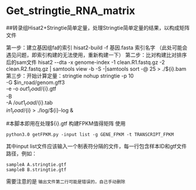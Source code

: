 # Get_stringtie_RNA_matrix
##转录组Hisat2+Stringtie简单定量，处理Stringtie简单定量的结果，以构成矩阵文件

第一步：建立基因组fa的索引
hisat2-build -f  基因.fasta 索引名字
（此处可能会遇见问题，即索引构建的无法使用，重新构建一下）
第二步：比对构建比对排序后的sam文件
hisat2 --dta -x genome-index  -1 clean.R1.fastq.gz -2 clean.R2.fastq.gz | samtools view -b -S -|samtools sort -@ 25 > ./${i}.bam
第三步：开始计算定量：stringtie
nohup stringtie -p 10 \
-G $in_road/genom.gff3 \
-e -o $out1_road/${i}.gtf \
-B \
-A /$out1_road/${i}.tab \
$in1_road/${i} > ./log/\${i}-log &

#本脚本即用在处理${i}.gtf 构建FPKM值得矩阵
使用
```
python3.0 getFPKM.py -input list -g GENE_FPKM -t TRANSCRIPT_FPKM
```
其中input list文件应该输入一个制表符分隔的文件，每一行包含样本ID和gtf文件路径，例如：
```
sampleA A.stringtie.gtf
sampleB B.stringtie.gtf
```

需要注意的是
``输出文件第二行可能是错误的，自己手动删除``
